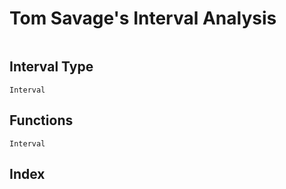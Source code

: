 # Tom Savage's Interval Analysis

```@contents
```

## Interval Type 
```@docs
Interval
```

## Functions 
```@docs
Interval
```

## Index

```@index
```

